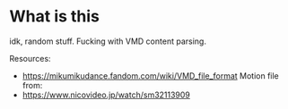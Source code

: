 
# What is this

idk, random stuff. Fucking with VMD content parsing.

Resources:
- https://mikumikudance.fandom.com/wiki/VMD_file_format
Motion file from:
- https://www.nicovideo.jp/watch/sm32113909
